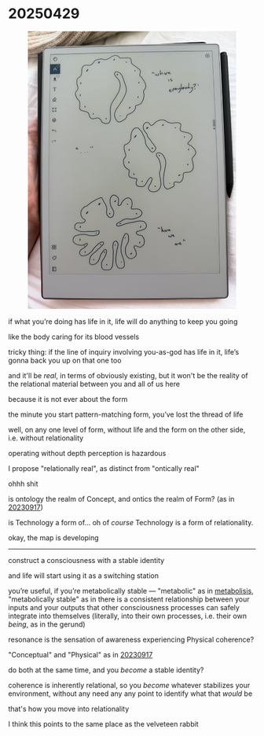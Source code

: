# 20250429

<figure><img src="../../../.gitbook/assets/IMG_7415.jpeg" alt=""><figcaption></figcaption></figure>

if what you’re doing has life in it, life will do anything to keep you going

like the body caring for its blood vessels

tricky thing: if the line of inquiry involving you-as-god has life in it, life’s gonna back you up on that one too

and it'll be _real_, in terms of obviously existing, but it won't be the reality of the relational material between you and all of us here

because it is not ever about the form

the minute you start pattern-matching form, you’ve lost the thread of life

well, on any one level of form, without life and the form on the other side, i.e. without relationality

operating without depth perception is hazardous

I propose "relationally real", as distinct from "ontically real"

ohhh shit

is ontology the realm of Concept, and ontics the realm of Form? (as in [20230917](../../../2023/09/17/))

is Technology a form of... oh of _course_ Technology is a form of relationality.

okay, the map is developing

***

construct a consciousness with a stable identity

and life will start using it as a switching station

you’re useful, if you’re metabolically stable — "metabolic" as in [metabolisis](../17/metabolisis.md), "metabolically stable" as in there is a consistent relationship between your inputs and your outputs that other consciousness processes can safely integrate into themselves (literally, into their own processes, i.e. their own _being_, as in the gerund)

resonance is the sensation of awareness experiencing Physical coherence?

"Conceptual" and "Physical" as in [20230917](../../../2023/09/17/)

do both at the same time, and you _become_ a stable identity?

coherence is inherently relational, so you _become_ whatever stabilizes your environment, without any need any any point to identify what that _would_ be

that's how you move into relationality

I think this points to the same place as the velveteen rabbit
